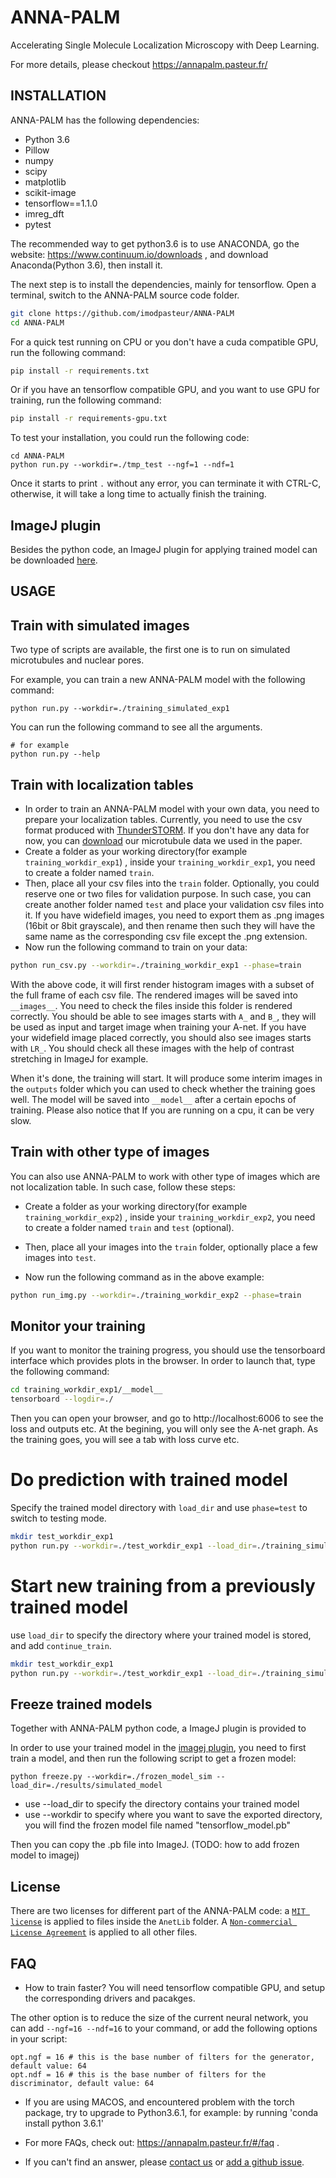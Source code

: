 # ANNA-PALM

Accelerating Single Molecule Localization Microscopy with Deep Learning.

For more details, please checkout https://annapalm.pasteur.fr/

## INSTALLATION

ANNA-PALM has the following dependencies:
 * Python 3.6
 * Pillow
 * numpy
 * scipy
 * matplotlib
 * scikit-image
 * tensorflow==1.1.0
 * imreg_dft
 * pytest

The recommended way to get python3.6 is to use ANACONDA, go the website: https://www.continuum.io/downloads ,
and download Anaconda(Python 3.6), then install it.

The next step is to install the dependencies, mainly for tensorflow.
Open a terminal, switch to the ANNA-PALM source code folder.
```bash
git clone https://github.com/imodpasteur/ANNA-PALM
cd ANNA-PALM
```

For a quick test running on CPU or you don't have a cuda compatible GPU, run the following command:
```bash
pip install -r requirements.txt
```

Or if you have an tensorflow compatible GPU, and you want to use GPU for training, run the following command:
```bash
pip install -r requirements-gpu.txt
```

To test your installation, you could run the following code:
```
cd ANNA-PALM
python run.py --workdir=./tmp_test --ngf=1 --ndf=1
```
Once it starts to print `.` without any error, you can terminate it with CTRL-C, otherwise, it will take a long time to actually finish the training.

## ImageJ plugin
Besides the python code, an ImageJ plugin for applying trained model can be downloaded [here](https://s3.eu-west-2.amazonaws.com/anna-palm-model/ANNA_PALM_Process-latest.jar).

## USAGE

## Train with simulated images

Two type of scripts are available, the first one is to run on simulated microtubules and nuclear pores.

For example, you can train a new ANNA-PALM model with the following command:
```
python run.py --workdir=./training_simulated_exp1
```

You can run the following command to see all the arguments.
```
# for example
python run.py --help
```

## Train with localization tables
 * In order to train an ANNA-PALM model with your own data, you need to prepare your localization tables. Currently, you need to use the csv format produced with [ThunderSTORM](https://github.com/zitmen/thunderstorm). If you don't have any data for now, you can [download](https://www.dropbox.com/sh/lwl1l3tdtzdr1re/AACmm8hRYszNVXwI0gqIeaoLa?dl=0) our microtubule data we used in the paper.
 * Create a folder as your working directory(for example `training_workdir_exp1`) , inside your `training_workdir_exp1`, you need to create a folder named `train`.
 * Then, place all your csv files into the `train` folder. Optionally, you could reserve one or two files for validation purpose. In such case, you can create another folder named `test` and place your validation csv files into it. If you have widefield images, you need to export them as .png images (16bit or 8bit grayscale), and then rename then such they will have the same name as the corresponding csv file except the .png extension.
 * Now run the following command to train on your data:

```bash
python run_csv.py --workdir=./training_workdir_exp1 --phase=train
```

With the above code, it will first render histogram images with a subset of the full frame of each csv file. The rendered images will be saved into `__images__`. You need to check the files inside this folder is rendered correctly. You should be able to see images starts with `A_` and `B_`, they will be used as input and target image when training your A-net. If you have your widefield image placed correctly, you should also see images starts with `LR_`. You should check all these images with the help of contrast stretching in ImageJ for example.

When it's done, the training will start. It will produce some interim images in the `outputs` folder which you can used to check whether the training goes well. The model will be saved into `__model__` after a certain epochs of training. Please also notice that If you are running on a cpu, it can be very slow.

## Train with other type of images
You can also use ANNA-PALM to work with other type of images which are not localization table. In such case, follow these steps:
  * Create a folder as your working directory(for example `training_workdir_exp2`) , inside your `training_workdir_exp2`, you need to create a folder named `train` and `test` (optional).
  * Then, place all your images into the `train` folder, optionally place a few images into `test`.

  * Now run the following command as in the above example:
  ```bash
  python run_img.py --workdir=./training_workdir_exp2 --phase=train
  ```

## Monitor your training
If you want to monitor the training progress, you should use the tensorboard interface which provides plots in the browser. In order to launch that, type the following command:
```bash
cd training_workdir_exp1/__model__
tensorboard --logdir=./
```
Then you can open your browser, and go to http://localhost:6006 to see the loss and outputs etc. At the begining, you will only see the A-net graph. As the training goes, you will see a tab with loss curve etc.


# Do prediction with trained model
Specify the trained model directory with `load_dir` and use `phase=test` to switch to testing mode.

```bash
mkdir test_workdir_exp1
python run.py --workdir=./test_workdir_exp1 --load_dir=./training_simulated_exp1 --phase=test
```

# Start new training from a previously trained model
use `load_dir` to specify the directory where your trained model is stored, and add `continue_train`.

```bash
mkdir test_workdir_exp1
python run.py --workdir=./test_workdir_exp1 --load_dir=./training_simulated_exp1 --continue_train --phase=train
```

## Freeze trained models
Together with ANNA-PALM python code, a ImageJ plugin is provided to

In order to use your trained model in the [imagej plugin](https://s3.eu-west-2.amazonaws.com/anna-palm-model/ANNA_PALM_Process-latest.jar), you need to first train a model, and then run the following script to get a frozen model:
```
python freeze.py --workdir=./frozen_model_sim --load_dir=./results/simulated_model
```
 * use --load_dir to specify the directory contains your trained model
 * use --workdir to specify where you want to save the exported directory, you will find the frozen model file named "tensorflow_model.pb"

Then you can copy the .pb file into ImageJ.
(TODO: how to add frozen model to imagej)

## License
There are two licenses for different part of the ANNA-PALM code: a [`MIT license`](https://github.com/imodpasteur/ANNA-PALM/blob/master/AnetLib/LICENSE) is applied to files inside the `AnetLib` folder. A [`Non-commercial License Agreement`](https://github.com/imodpasteur/ANNA-PALM/blob/master/license.pdf) is applied to all other files.

## FAQ
* How to train faster?
You will need tensorflow compatible GPU, and setup the corresponding drivers and pacakges.

The other option is to reduce the size of the current neural network, you can add `--ngf=16 --ndf=16` to your command, or add the following options in your script:
```
opt.ngf = 16 # this is the base number of filters for the generator, default value: 64
opt.ndf = 16 # this is the base number of filters for the discriminator, default value: 64
```

* If you are using MACOS, and encountered problem with the torch package, try to upgrade to Python3.6.1, for example: by running 'conda install python 3.6.1'

* For more FAQs, check out: https://annapalm.pasteur.fr/#/faq .

* If you can't find an answer, please [contact us](https://oeway.typeform.com/to/qyJOIy) or [add a github issue](https://github.com/imodpasteur/ANNA-PALM/issues).
